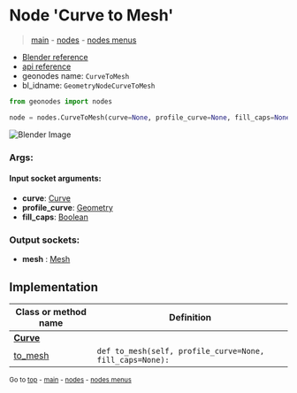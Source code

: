 # Node 'Curve to Mesh'

> [main](../structure.md) - [nodes](nodes.md) - [nodes menus](nodes_menus.md)

- [Blender reference](https://docs.blender.org/manual/en/latest/modeling/geometry_nodes/curve/curve_to_mesh.html)
- [api reference](https://docs.blender.org/api/current/bpy.types.GeometryNodeCurveToMesh.html)
- geonodes name: `CurveToMesh`
- bl_idname: `GeometryNodeCurveToMesh`

```python
from geonodes import nodes

node = nodes.CurveToMesh(curve=None, profile_curve=None, fill_caps=None)
```

![Blender Image](https://docs.blender.org/manual/en/latest/_images/node-types_GeometryNodeCurveToMesh.webp)

### Args:

#### Input socket arguments:

- **curve**: [Curve](Curve.md)
- **profile_curve**: [Geometry](Geometry.md)
- **fill_caps**: [Boolean](Boolean.md)

### Output sockets:

- **mesh** : [Mesh](Mesh.md)

## Implementation

| Class or method name | Definition |
|----------------------|------------|
| **[Curve](Curve.md)** |
| [to_mesh](Curve.md#to_mesh) | `def to_mesh(self, profile_curve=None, fill_caps=None):` |

<sub>Go to [top](#node-Curve-to-Mesh) - [main](../structure.md) - [nodes](nodes.md) - [nodes menus](nodes_menus.md)</sub>

